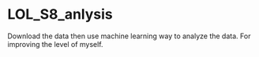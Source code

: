 # LOL_S8_anlysis
Download the data then use machine learning way to analyze the data. For improving the level of myself.
